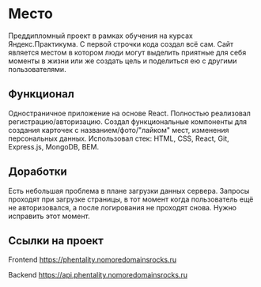 # Место
Преддипломный проект в рамках обучения на курсах Яндекс.Практикума. С первой строчки кода создал всё сам. Сайт является местом в котором люди могут выделить приятные для себя моменты в жизни или же создать цель и поделиться ею с другими пользователями.
## Функционал
Одностраничное приложение на основе React. Полностью реализовал регистрацию/авторизацию. Создал функциональные компоненты для создания карточек с названием/фото/"лайком" мест, изменения персональных данных.
Использовал стек: HTML, CSS, React, Git, Express.js, MongoDB, BEM.

## Доработки
Есть небольшая проблема в плане загрузки данных сервера. Запросы проходят при загрузке страницы, в тот момент когда пользователь ещё не авторизовался, а после логирования не проходят снова. Нужно исправить этот момент.

## Ссылки на проект

Frontend https://phentality.nomoredomainsrocks.ru

Backend https://api.phentality.nomoredomainsrocks.ru
